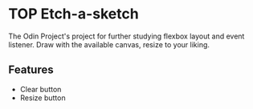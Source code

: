 # TOP Etch-a-sketch

The Odin Project's project for further studying flexbox layout and event listener.
Draw with the available canvas, resize to your liking.

## Features
- Clear button
- Resize button
